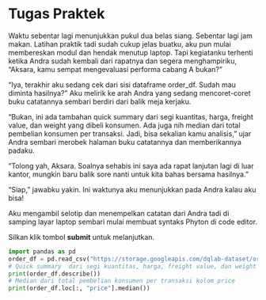 # Tugas Praktek

Waktu sebentar lagi menunjukkan pukul dua belas siang. Sebentar lagi jam makan. Latihan praktik tadi sudah cukup jelas buatku, aku pun mulai membereskan modul dan hendak menutup laptop. Tapi kegiatanku terhenti ketika Andra sudah kembali dari rapatnya dan segera menghampiriku, “Aksara, kamu sempat mengevaluasi performa cabang A bukan?”

“Iya, terakhir aku sedang cek dari sisi dataframe order_df. Sudah mau diminta hasilnya?” Aku melirik ke arah Andra yang sedang mencoret-coret buku catatannya sembari berdiri dari balik meja kerjaku. 

“Bukan, ini ada tambahan quick summary dari segi kuantitas, harga, freight value, dan weight yang dibeli konsumen. Ada juga nih median dari total pembelian konsumen per transaksi. Jadi, bisa sekalian kamu analisis,” ujar Andra sembari merobek halaman buku catatannya dan memberikannya padaku.

“Tolong yah, Aksara. Soalnya sehabis ini saya ada rapat lanjutan lagi di luar kantor, mungkin baru balik sore nanti untuk kita bahas bersama hasilnya.”

“Siap,” jawabku yakin. Ini waktunya aku menunjukkan pada Andra kalau aku bisa!

Aku mengambil selotip dan menempelkan catatan dari Andra tadi di samping layar laptop sembari mulai membuat syntaks Phyton di code editor.

Silkan klik tombol **submit** untuk melanjutkan.

```python
import pandas as pd
order_df = pd.read_csv("https://storage.googleapis.com/dqlab-dataset/order.csv")
# Quick summary  dari segi kuantitas, harga, freight value, dan weight
print(order_df.describe())
# Median dari total pembelian konsumen per transaksi kolom price
print(order_df.loc[:, "price"].median())
```
